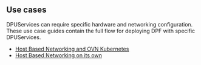 ## Use cases

DPUServices can require specific hardware and networking configuration. These use case guides contain the full flow for deploying DPF with specific DPUServices.

- [Host Based Networking and OVN Kubernetes](hbn_ovn/)
- [Host Based Networking on its own](hbn_only/)

